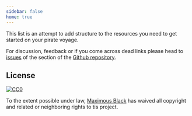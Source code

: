 ```yaml
---
sidebar: false
home: true
---
```


This list is an attempt to add structure to the resources you need to get started on your pirate voyage.

For discussion, feedback or if you come across dead links please head to [issues](https://github.com/maximousblk/piracy/issues/new) of the section of the [Github repository](https://github.com/maximousblk/piracy).

## License

[![CC0](https://licensebuttons.net/p/zero/1.0/80x15.png)](http://creativecommons.org/publicdomain/zero/1.0/)

To the extent possible under law, [Maximous Black](https://piracy.now.sh) has waived all copyright and related or neighboring rights to tis project.
